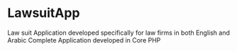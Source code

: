 # LawsuitApp
Law suit Application developed specifically for law firms in both English and Arabic
Complete Application developed in Core PHP
